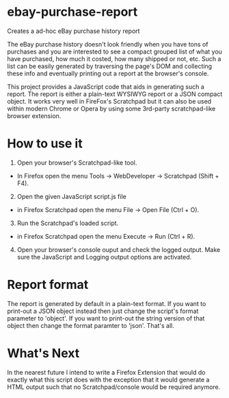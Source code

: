 # ebay-purchase-report
Creates a ad-hoc eBay purchase history report

The eBay purchase history doesn't look friendly when you have tons of purchases and you are interested to see a compact grouped list of what you have purchased, how much it costed, how many shipped or not, etc.
Such a list can be easily generated by traversing the page's DOM and collecting these info and eventually printing out a report at the browser's console.

This project provides a JavaScript code that aids in generating such a report. The report is either a plain-text WYSIWYG report or a JSON compact object. It works very well in FireFox's Scratchpad but it can also be used within modern Chrome or Opera by using some 3rd-party scratchpad-like browser extension.

# How to use it

1. Open your browser's Scratchpad-like tool.
  - In Firefox open the menu Tools -> WebDeveloper -> Scratchpad (Shift + F4).
2. Open the given JavaScript script.js file
  -  in Firefox Scratchpad open the menu File -> Open File (Ctrl + O).
3. Run the Scratchpad's loaded script.
  -  in Firefox Scratchpad open the menu Execute -> Run (Ctrl + R).
4. Open your browser's console ouput and check the logged output. Make sure the JavaScript and Logging output options are activated.

# Report format

The report is generated by default in a plain-text format. If you want to print-out a JSON object instead then just change the script's format parameter to 'object'. If you want to print-out the string version of that object then change the format paramter to 'json'. That's all.

# What's Next

In the nearest future I intend to write a Firefox Extension that would do exactly what this script does with the exception that it would generate a HTML output such that no Scratchpad/console would be required anymore.
